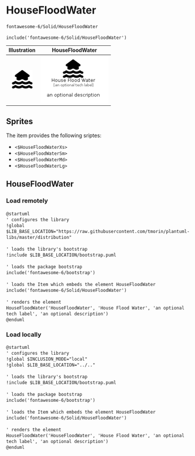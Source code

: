 # HouseFloodWater


```text
fontawesome-6/Solid/HouseFloodWater
```

```text
include('fontawesome-6/Solid/HouseFloodWater')
```



| Illustration | HouseFloodWater |
| :---: | :---: |
| ![illustration for Illustration](../../fontawesome-6/Solid/HouseFloodWater.png) | ![illustration for HouseFloodWater](../../fontawesome-6/Solid/HouseFloodWater.Local.png) |



## Sprites
The item provides the following sriptes:

- `<$HouseFloodWaterXs>`
- `<$HouseFloodWaterSm>`
- `<$HouseFloodWaterMd>`
- `<$HouseFloodWaterLg>`





## HouseFloodWater

### Load remotely
```plantuml
@startuml
' configures the library
!global $LIB_BASE_LOCATION="https://raw.githubusercontent.com/tmorin/plantuml-libs/master/distribution"

' loads the library's bootstrap
!include $LIB_BASE_LOCATION/bootstrap.puml

' loads the package bootstrap
include('fontawesome-6/bootstrap')

' loads the Item which embeds the element HouseFloodWater
include('fontawesome-6/Solid/HouseFloodWater')

' renders the element
HouseFloodWater('HouseFloodWater', 'House Flood Water', 'an optional tech label', 'an optional description')
@enduml
```

### Load locally
```plantuml
@startuml
' configures the library
!global $INCLUSION_MODE="local"
!global $LIB_BASE_LOCATION="../.."

' loads the library's bootstrap
!include $LIB_BASE_LOCATION/bootstrap.puml

' loads the package bootstrap
include('fontawesome-6/bootstrap')

' loads the Item which embeds the element HouseFloodWater
include('fontawesome-6/Solid/HouseFloodWater')

' renders the element
HouseFloodWater('HouseFloodWater', 'House Flood Water', 'an optional tech label', 'an optional description')
@enduml
```

